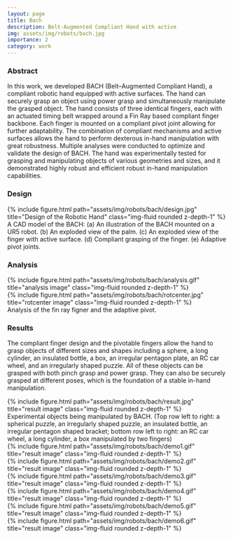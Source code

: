 ```yaml
---
layout: page
title: Bach
description: Belt-Augmented Compliant Hand with active 
img: assets/img/robots/bach.jpg
importance: 2
category: work
---
```


### Abstract

In this work, we developed BACH (Belt–Augmented Compliant Hand), a compliant robotic hand
equipped with active surfaces. The hand can securely grasp an object using power grasp and simultaneously manipulate the grasped object. The hand consists of three identical fingers,
each with an actuated timing belt wrapped around a Fin Ray based compliant finger backbone. Each finger is mounted on a compliant pivot joint allowing for further adaptability. The combination of compliant mechanisms and active surfaces allows the hand to perform dexterous in-hand manipulation with great robustness. Multiple analyses were conducted to optimize and validate the design of BACH. The hand was experimentally tested for grasping and manipulating objects
of various geometries and sizes, and it demonstrated highly robust and efficient robust in-hand manipulation capabilities.

### Design

<div class="row">
    <div class="col-sm mt-3 mt-md-0">
        {% include figure.html path="assets/img/robots/bach/design.jpg" title="Design of the Robotic Hand" class="img-fluid rounded z-depth-1" %}
    </div>
</div>
<div class="caption">
    A CAD model of the BACH: (a) An illustration of the BACH mounted on a UR5 robot. (b) An exploded view of the palm. (c) An exploded view of the finger with active surface. (d) Compliant grasping of the finger. (e) Adaptive pivot joints.
</div>

### Analysis

<div class="row justify-content-sm-center">
    <div class="col-sm-6 mt-3 mt-md-0">
        {% include figure.html path="assets/img/robots/bach/analysis.gif" title="analysis image" class="img-fluid rounded z-depth-1" %}
    </div>
    <div class="col-sm-6 mt-3 mt-md-0">
        {% include figure.html path="assets/img/robots/bach/rotcenter.jpg" title="rotcenter image" class="img-fluid rounded z-depth-1" %}
    </div>   
</div>
<div class="caption">
    Analysis of the fin ray figner and the adaptive pivot.
</div>

### Results

The compliant finger design and the pivotable fingers allow the hand to grasp objects of different sizes and shapes including a sphere, a long cylinder, an insulated bottle, a box, an irregular pentagon plate, an RC car wheel, and an irregularly shaped puzzle. All of these objects can be grasped with both pinch grasp and power grasp. They can also be securely grasped at different poses, which is the foundation of a stable in-hand manipulation.

<div class="row">
    <div class="col-sm mt-6 mt-md-0">
        {% include figure.html path="assets/img/robots/bach/result.jpg" title="result image" class="img-fluid rounded z-depth-1" %}
    </div>
    <div class="col-sm mt-3 mt-md-0">
    </div>    
</div>
<div class="caption">
    Experimental objects being manipulated by BACH. (Top row left to right: a spherical puzzle, an irregularly shaped puzzle, an insulated bottle, an irregular pentagon shaped bracket; bottom row left to right: an RC car wheel, a long cylinder, a box manipulated by two fingers)
</div>



<div class="row">
    <div class="col-sm mt-6 mt-md-0">
        {% include figure.html path="assets/img/robots/bach/demo1.gif" title="result image" class="img-fluid rounded z-depth-1" %}
    </div>
    <div class="col-sm mt-6 mt-md-0">
        {% include figure.html path="assets/img/robots/bach/demo2.gif" title="result image" class="img-fluid rounded z-depth-1" %}
    </div>
        <div class="col-sm mt-6 mt-md-0">
        {% include figure.html path="assets/img/robots/bach/demo3.gif" title="result image" class="img-fluid rounded z-depth-1" %}
    </div> 
</div>
<div class="row">
    <div class="col-sm mt-6 mt-md-0">
        {% include figure.html path="assets/img/robots/bach/demo4.gif" title="result image" class="img-fluid rounded z-depth-1" %}
    </div>
    <div class="col-sm mt-6 mt-md-0">
        {% include figure.html path="assets/img/robots/bach/demo5.gif" title="result image" class="img-fluid rounded z-depth-1" %}
    </div>
        <div class="col-sm mt-6 mt-md-0">
        {% include figure.html path="assets/img/robots/bach/demo6.gif" title="result image" class="img-fluid rounded z-depth-1" %}
    </div> 
</div>


